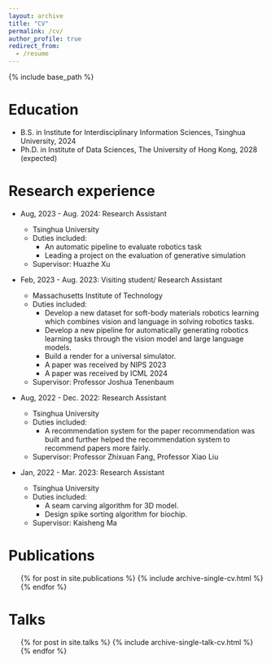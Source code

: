 ```yaml
---
layout: archive
title: "CV"
permalink: /cv/
author_profile: true
redirect_from:
  - /resume
---
```


{% include base_path %}

Education
======
* B.S. in Institute for Interdisciplinary Information Sciences, Tsinghua University, 2024
* Ph.D. in Institute of Data Sciences, The University of Hong Kong, 2028 (expected)

Research experience
======

* Aug, 2023 - Aug. 2024: Research Assistant
  * Tsinghua University
  * Duties included: 
    - An automatic pipeline to evaluate robotics task
    - Leading a project on the evaluation of generative simulation
  * Supervisor: Huazhe Xu
 
* Feb, 2023 - Aug. 2023: Visiting student/ Research Assistant
  * Massachusetts Institute of Technology
  * Duties included: 
    - Develop a new dataset for soft-body materials robotics learning which combines vision and language in solving 
 robotics tasks.
    - Develop a new pipeline for automatically generating robotics learning tasks through the vision model and large language models.
    - Build a render for a universal simulator.
    - A paper was received by NIPS 2023
    - A paper was received by ICML 2024
  * Supervisor: Professor Joshua Tenenbaum

* Aug, 2022 - Dec. 2022: Research Assistant
  * Tsinghua University
  * Duties included: 
    - A recommendation system for the paper recommendation was built and further helped the recommendation system to recommend papers more fairly.
  * Supervisor: Professor Zhixuan Fang, Professor Xiao Liu

* Jan, 2022 - Mar. 2023: Research Assistant
  * Tsinghua University
  * Duties included: 
    - A seam carving algorithm for 3D model.
    - Design spike sorting algorithm for biochip.
  * Supervisor: Kaisheng Ma

Publications
======
  <ul>{% for post in site.publications %}
    {% include archive-single-cv.html %}
  {% endfor %}</ul>
  
Talks
======
  <ul>{% for post in site.talks %}
    {% include archive-single-talk-cv.html %}
  {% endfor %}</ul>
  
<!-- Teaching
======
  <ul>{% for post in site.teaching %}
    {% include archive-single-cv.html %}
  {% endfor %}</ul>
  
Service and leadership
======
* Currently signed in to 43 different slack teams -->
